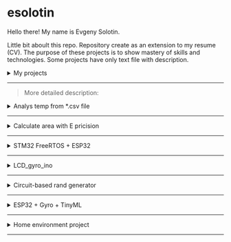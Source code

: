 # esolotin
Hello there!
My name is Evgeny Solotin.

Little bit aboult this repo.
Repository create as an extension to my resume (CV).
The purpose of these projects is to show mastery of skills and technologies.
Some projects have only text file with description.

<details>
<summary>My projects</summary>

| Num | Project name |
|-----:|-----------|
|     1| Analys temp from *.csv file Analys temp from *.csv file  |
|     2| Calculate area with E pricision |
|     3| STM32 FreeRTOS + ESP32 |
|     4| LCD_gyro_ino       |
|     5| Сircuit-based rand generator  |
|     6| ESP32 + Gyro + TinyML  |
|     7| Home environment project  |

</details>

---

> More detailed description:

<details>
<summary>Analys temp from *.csv file</summary>

folder: /1.analys_temp  
first full C project on Github.   
include source files + makefile.  
programm can do base analityc for temperature array. value takes from *.csv file.
input keys:  
-h Help.  
-f <filename.csv> input file.  
-m <month_number> statistick for current month.

output value:  
mean temperature;  
min temperature;  
max temperature.  
</details>

---

<details>
<summary>Calculate area with E pricision</summary>
  
folder: /2.calculate_area  
second full C project on Github.  
include source files + makefile.  
programm calculates area figure forming by three curves with E pricision.
input keys:  
-h Help.  
-s <len> Test function find square for square with <len> length. Float positive values.  
-r Start test function find root by Chord method.  
-e <eps> Input float positive value of precision. Standart usage precision is 0.001  

output:  
calculated area.
</details>

---

<details>
<summary>STM32 FreeRTOS + ESP32</summary>
    
folder: /3.stm_freertos_esp
project with two chapters.  
finaly_baz_el - project on ESP32.  
finaly_freertos - project on STM32.  
first for esp32, design in visual studio code and using platformio plugin, the second for stm32, design in cubeIDE.  
there is a web-server(HTML) on the esp32 that allows you to flash a diode on the esp board and has an input field for setting the mask. the mask is sent to the stm.  
on the stm (nucleo f103rb board), the mask is read by uart, the illumination value is sent. uart is realized via dma. 4 tasks for freertos:  
1 task. reading the illumination (the ADC is also started via dma), and starting the uart exchange task to send the illumination value to the esp / reading the reception buffer from the esp.  
2 task - uart, where the received buffer is read and the mask is updated. and the dma is started to receive/send values.  
3 task - reading the status of the buttons and changing according to the eventGroup.  
4 task - event status query and LED control.  
</details>

---

<details>
  <summary>
    LCD_gyro_ino
  </summary>

  
folder: /4.lcd_gyro_ino  
project designed in adruinoIDE for introduction with IDE and ino platform.  
include source file + readme.  
functions:  
resistance measurement by the included ADC;  
recieve data from gyro adxl345 by I2C;  
display readed values on LCD ST7735S by SPI;  
switching low power mode by press button.  

</details>

---

<details>
  <summary>
    Сircuit-based rand generator
  </summary>

  
folder: /5.rand_generator  
project designed in adruinoIDE for introduction with IDE and ino platform.  
include source file + readme.  
Random number generator on seven-segment indicators.  

the task of the project is to get the skill of designing electronic circuits with free CAD systems, such as EasyEDA, and to practice of mounting and debugging the designed device.  
technical specification, calculation schematic and the result electronic scheme in the "generator_rand" file.  

</details>

---

<details>
  <summary>
    ESP32 + Gyro + TinyML
  </summary>

  
folder: /6.tinyML_esp32 
Motion interpreter.   
include readme with description and link on public project edgeImpulse.  


the project was implemented using the online platform edgeimpulse.  
The task of the project is to introduce and implement TinyML, a tiny machine learning.  

</details>

---

<details>
  <summary>
    Home environment project
  </summary>

  
folder: /8.environment_project 
Project with few parts.

include:  
High Level Design (HLD) for project;  
project for esp32 with sensors;  
project for esp32 with LCD and control panel.

>coming soon
</details>

---
